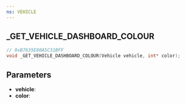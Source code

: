 ```yaml
---
ns: VEHICLE
---
```

## _GET_VEHICLE_DASHBOARD_COLOUR

```c
// 0xB7635E80A5C31BFF
void _GET_VEHICLE_DASHBOARD_COLOUR(Vehicle vehicle, int* color);
```


## Parameters
* **vehicle**: 
* **color**: 

